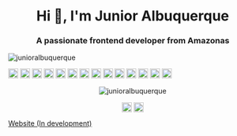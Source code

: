 <h1 align="center">Hi 👋, I'm Junior Albuquerque</h1>
<h3 align="center">A passionate frontend developer from Amazonas</h3>

<p align="left"> <img src="https://komarev.com/ghpvc/?username=junioralbuquerque" alt="junioralbuquerque" /> </p>

<p align="left"><img src="https://devicons.github.io/devicon/devicon.git/icons/react/react-original-wordmark.svg" alt="react" width="20" height="20"/> <img src="https://devicons.github.io/devicon/devicon.git/icons/c/c-original.svg" alt="c" width="20" height="20"/> <img src="https://devicons.github.io/devicon/devicon.git/icons/css3/css3-original-wordmark.svg" alt="css3" width="20" height="20"/> <img src="https://devicons.github.io/devicon/devicon.git/icons/electron/electron-original.svg" alt="electron" width="20" height="20"/> <img src="https://devicons.github.io/devicon/devicon.git/icons/html5/html5-original-wordmark.svg" alt="html5" width="20" height="20"/> <img src="https://devicons.github.io/devicon/devicon.git/icons/javascript/javascript-original.svg" alt="javascript" width="20" height="20"/> <img src="https://devicons.github.io/devicon/devicon.git/icons/typescript/typescript-original.svg" alt="typescript" width="20" height="20"/> <img src="https://devicons.github.io/devicon/devicon.git/icons/mongodb/mongodb-original-wordmark.svg" alt="mongodb" width="20" height="20"/> <img src="https://devicons.github.io/devicon/devicon.git/icons/mysql/mysql-original-wordmark.svg" alt="mysql" width="20" height="20"/> <img src="https://devicons.github.io/devicon/devicon.git/icons/php/php-original.svg" alt="php" width="20" height="20"/> <img src="https://devicons.github.io/devicon/devicon.git/icons/postgresql/postgresql-original-wordmark.svg" alt="postgresql" width="20" height="20"/> <img src="https://devicons.github.io/devicon/devicon.git/icons/nodejs/nodejs-original-wordmark.svg" alt="nodejs" width="20" height="20"/> <img src="https://devicons.github.io/devicon/devicon.git/icons/linux/linux-original.svg" alt="linux" width="20" height="20"/> <img src="https://devicons.github.io/devicon/devicon.git/icons/express/express-original-wordmark.svg" alt="express" width="20" height="20"/></p><p align="center"> <img src="https://github-readme-stats.vercel.app/api?username=junioralbuquerque&show_icons=true" alt="junioralbuquerque" /> </p>

<p align="center">
<a href="https://twitter.com/jnralb1" target="blank"><img align="center" src="https://cdn.jsdelivr.net/npm/simple-icons@3.0.1/icons/twitter.svg" alt="jnralb1" height="20" width="20" /></a>
<a href="https://linkedin.com/in/júnior-albuquerque-9171b0153" target="blank"><img align="center" src="https://cdn.jsdelivr.net/npm/simple-icons@3.0.1/icons/linkedin.svg" alt="junior-albuquerque" height="20" width="20" /></a>
  
<a href="https://junioralbuquerque.github.io/jnr/" algign="center" target="blank">Website (In development)</a>
</p>

